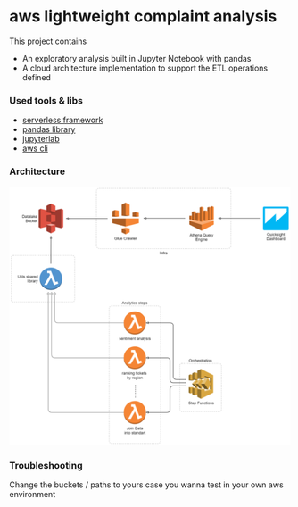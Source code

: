 # aws lightweight complaint analysis

This project contains
  - An exploratory analysis built in Jupyter Notebook with pandas
  - A cloud architecture implementation to support the ETL operations defined

### Used tools & libs
  - [serverless framework](https://www.serverless.com/)
  - [pandas library](https://pandas.pydata.org/)
  - [jupyterlab](https://jupyter.org/)
  - [aws cli](https://aws.amazon.com/cli/)

### Architecture

![cloud architecture](.doc/webinar.png)

### Troubleshooting

Change the buckets / paths to yours case you wanna test in your own aws environment
